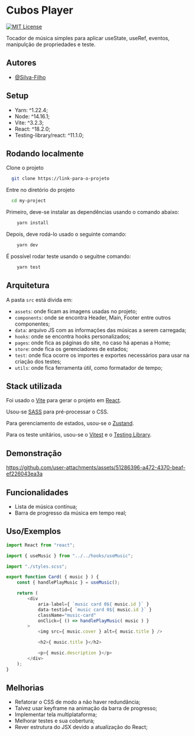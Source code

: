 
# Cubos Player
[![MIT License](https://img.shields.io/badge/License-MIT-green.svg)](https://choosealicense.com/licenses/mit/)

Tocador de música simples para aplicar useState, useRef, eventos, manipulção de propriedades e teste.


## Autores

- [@Silva-Filho](https://github.com/Silva-Filho)


## Setup

 - Yarn: ^1.22.4;
 - Node: ^14.16.1;
 - Vite: ^3.2.3;
 - React: ^18.2.0;
 - Testing-library/react: ^11.1.0;


## Rodando localmente

Clone o projeto

```bash
  git clone https://link-para-o-projeto
```

Entre no diretório do projeto

```bash
  cd my-project
```

Primeiro, deve-se instalar as dependências usando o comando abaixo:
```bash
    yarn install
```

Depois, deve rodá-lo usado o seguinte comando:
```bash
    yarn dev
```

É possível rodar teste usando o seguitne comando:
```bash
    yarn test
```

## Arquitetura

A pasta `src` está divida em:

- `assets`: onde ficam as imagens usadas no projeto;
- `components`: onde se encontra Header, Main, Footer entre outros componentes;
- `data`: arquivo JS com as informações das músicas a serem carregada;
- `hooks`: onde se encontra hooks personalizados;
- `pages`: onde fica as páginas do site, no caso há apenas a Home;
- `store`: onde fica os gerenciadores de estados;
- `test`: onde fica ocorre os importes e exportes necessários para usar na criação dos testes;
- `utils`: onde fica ferramenta útil, como formatador de tempo;


## Stack utilizada

Foi usado o [Vite](https://vitejs.dev/) para gerar o projeto em [React](https://react.dev/).

Usou-se [SASS](https://sass-lang.com/) para pré-processar o CSS.

Para gerenciamento de estados, usou-se o [Zustand](https://www.npmjs.com/package/zustand).

Para os teste unitários, usou-se o [Vitest](https://vitest.dev/) e o [Testing Library](https://testing-library.com/).


## Demonstração

https://github.com/user-attachments/assets/51286396-a472-4370-beaf-ef226043ea3a


## Funcionalidades

- Lista de música contínua;
- Barra de progresso da música em tempo real;


## Uso/Exemplos

```javascript
import React from "react";

import { useMusic } from "../../hooks/useMusic";

import "./styles.scss";

export function Card( { music } ) {
    const { handlePlayMusic } = useMusic();

    return (
        <div
            aria-label={ `music card 0${ music.id }` }
            data-testid={ `music card 0${ music.id }` }
            className="music-card"
            onClick={ () => handlePlayMusic( music ) }
        >
            <img src={ music.cover } alt={ music.title } />

            <h2>{ music.title }</h2>

            <p>{ music.description }</p>
        </div>
    );
}
```


## Melhorias

- Refatorar o CSS de modo a não haver redundância;
- Talvez usar keyframe na animação da barra de progresso;
- Implementar tela multiplataforma;
- Melhorar testes e sua cobertura;
- Rever estrutura do JSX devido a atualização do React;

